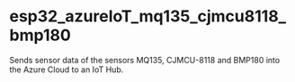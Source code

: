 # esp32_azureIoT_mq135_cjmcu8118_bmp180
Sends sensor data of the sensors MQ135, CJMCU-8118 and BMP180 into the Azure Cloud to an IoT Hub.

